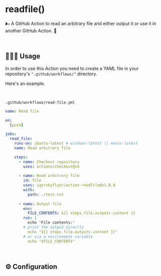 # readfile()

🌬️ A GitHub Action to read an arbitrary file and either output it or use it in another GitHub Action. 🍃

<br>

## 🤹🏼‍♂️ Usage

In order to use this Action you need to create a YAML file in your repository's `".github/workflows/"` directory.

Here's an example.

<br>

`.github/workflows/read-file.yml`
```yaml
name: Read file

on:
  [push]

jobs:
  read_file:
    runs-on: ubuntu-latest # windows-latest || macos-latest
    name: Read arbitrary file

    steps:
      - name: Checkout repository
        uses: actions/checkout@v4
        
      - name: Read arbitrary file
        id: file
        uses: igorskyflyer/action-readfile@v1.0.0
        with:
          path: ./test.txt
      
      - name: Output file
        env:
          FILE_CONTENTS: ${{ steps.file.outputs.content }}
        run: |
          echo 'File contents:'
        # print the output directly
          echo "${{ steps.file.outputs.content }}"
        # or via a environment variable
          echo "$FILE_CONTENTS"
```

<br>

## ⚙️ Configuration
